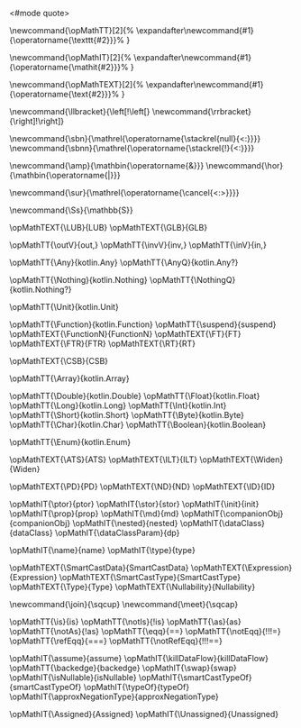 <#mode quote>

\newcommand{\opMathTT}[2]{%
  \expandafter\newcommand{#1}{\operatorname{\texttt{#2}}}%
}

\newcommand{\opMathIT}[2]{%
  \expandafter\newcommand{#1}{\operatorname{\mathit{#2}}}%
}

\newcommand{\opMathTEXT}[2]{%
  \expandafter\newcommand{#1}{\operatorname{\text{#2}}}%
}

\newcommand{\llbracket}{\left[\!\left[}
\newcommand{\rrbracket}{\right]\!\right]}

\newcommand{\sbn}{\mathrel{\operatorname{\stackrel{null}{<:}}}}
\newcommand{\sbnn}{\mathrel{\operatorname{\stackrel{!}{<:}}}}

\newcommand{\amp}{\mathbin{\operatorname{\&}}}
\newcommand{\hor}{\mathbin{\operatorname{|}}}

\newcommand{\sur}{\mathrel{\operatorname{\cancel{<:>}}}}

\newcommand{\Ss}{\mathbb{S}}

\opMathTEXT{\LUB}{LUB}
\opMathTEXT{\GLB}{GLB}

\opMathTT{\outV}{out\,}
\opMathTT{\invV}{inv\,}
\opMathTT{\inV}{in\,}

\opMathTT{\Any}{kotlin.Any}
\opMathTT{\AnyQ}{kotlin.Any?}

\opMathTT{\Nothing}{kotlin.Nothing}
\opMathTT{\NothingQ}{kotlin.Nothing?}

\opMathTT{\Unit}{kotlin.Unit}

\opMathTT{\Function}{kotlin.Function}
\opMathTT{\suspend}{suspend}
\opMathTEXT{\FunctionN}{FunctionN}
\opMathTEXT{\FT}{FT}
\opMathTEXT{\FTR}{FTR}
\opMathTEXT{\RT}{RT}

\opMathTEXT{\CSB}{CSB}

\opMathTT{\Array}{kotlin.Array}

\opMathTT{\Double}{kotlin.Double}
\opMathTT{\Float}{kotlin.Float}
\opMathTT{\Long}{kotlin.Long}
\opMathTT{\Int}{kotlin.Int}
\opMathTT{\Short}{kotlin.Short}
\opMathTT{\Byte}{kotlin.Byte}
\opMathTT{\Char}{kotlin.Char}
\opMathTT{\Boolean}{kotlin.Boolean}

\opMathTT{\Enum}{kotlin.Enum}

\opMathTEXT{\ATS}{ATS}
\opMathTEXT{\ILT}{ILT}
\opMathTEXT{\Widen}{Widen}

\opMathTEXT{\PD}{PD}
\opMathTEXT{\ND}{ND}
\opMathTEXT{\ID}{ID}

\opMathIT{\ptor}{ptor}
\opMathIT{\stor}{stor}
\opMathIT{\init}{init}
\opMathIT{\prop}{prop}
\opMathIT{\md}{md}
\opMathIT{\companionObj}{companionObj}
\opMathIT{\nested}{nested}
\opMathIT{\dataClass}{dataClass}
\opMathIT{\dataClassParam}{dp}

\opMathIT{\name}{name}
\opMathIT{\type}{type}

\opMathTEXT{\SmartCastData}{SmartCastData}
\opMathTEXT{\Expression}{Expression}
\opMathTEXT{\SmartCastType}{SmartCastType}
\opMathTEXT{\Type}{Type}
\opMathTEXT{\Nullability}{Nullability}

\newcommand{\join}{\sqcup}
\newcommand{\meet}{\sqcap}

\opMathTT{\is}{is}
\opMathTT{\notIs}{!is}
\opMathTT{\as}{as}
\opMathTT{\notAs}{!as}
\opMathTT{\eqq}{==}
\opMathTT{\notEqq}{!\!\!=}
\opMathTT{\refEqq}{===}
\opMathTT{\notRefEqq}{!\!\!==}

\opMathIT{\assume}{assume}
\opMathIT{\killDataFlow}{killDataFlow}
\opMathTT{\backedge}{backedge}
\opMathIT{\swap}{swap}
\opMathIT{\isNullable}{isNullable}
\opMathIT{\smartCastTypeOf}{smartCastTypeOf}
\opMathIT{\typeOf}{typeOf}
\opMathIT{\approxNegationType}{approxNegationType}

\opMathIT{\Assigned}{Assigned}
\opMathIT{\Unassigned}{Unassigned}
